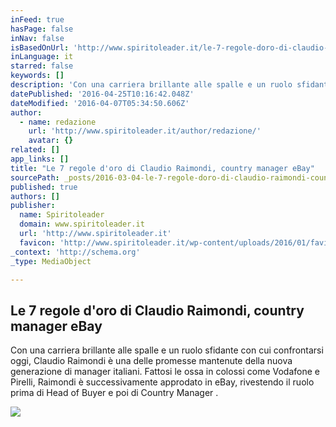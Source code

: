 ```yaml
---
inFeed: true
hasPage: false
inNav: false
isBasedOnUrl: 'http://www.spiritoleader.it/le-7-regole-doro-di-claudio-raimondi-country-manager-ebay/'
inLanguage: it
starred: false
keywords: []
description: 'Con una carriera brillante alle spalle e un ruolo sfidante con cui confrontarsi oggi, Claudio Raimondi è una delle promesse mantenute della nuova generazione di manager italiani. Fattosi le ossa in colossi come Vodafone e Pirelli, Raimondi è successivamente approdato in eBay, rivestendo il ruolo prima di Head of Buyer e poi di Country Manager .'
datePublished: '2016-04-25T10:16:42.048Z'
dateModified: '2016-04-07T05:34:50.606Z'
author:
  - name: redazione
    url: 'http://www.spiritoleader.it/author/redazione/'
    avatar: {}
related: []
app_links: []
title: "Le 7 regole d'oro di Claudio Raimondi, country manager eBay"
sourcePath: _posts/2016-03-04-le-7-regole-doro-di-claudio-raimondi-country-manager-ebay.md
published: true
authors: []
publisher:
  name: Spiritoleader
  domain: www.spiritoleader.it
  url: 'http://www.spiritoleader.it'
  favicon: 'http://www.spiritoleader.it/wp-content/uploads/2016/01/favicon.png'
_context: 'http://schema.org'
_type: MediaObject

---
```

<article style=""><h1>Le 7 regole d'oro di Claudio Raimondi, country manager eBay</h1><p>Con una carriera brillante alle spalle e un ruolo sfidante con cui confrontarsi oggi, Claudio Raimondi è una delle promesse mantenute della nuova generazione di manager italiani. Fattosi le ossa in colossi come Vodafone e Pirelli, Raimondi è successivamente approdato in eBay, rivestendo il ruolo prima di Head of Buyer e poi di Country Manager .</p><img src="https://s3-us-west-2.amazonaws.com/the-grid-img/p/488afa80c128d812275ecdaece872f45fc7ee9ad.jpg" /></article>